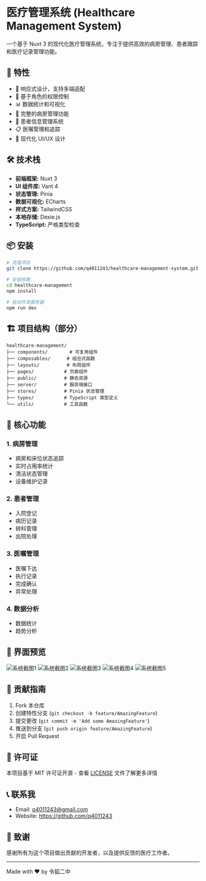 # 医疗管理系统 (Healthcare Management System)

一个基于 Nuxt 3 的现代化医疗管理系统，专注于提供高效的病房管理、患者跟踪和医疗记录管理功能。

## 🌟 特性

- 📱 响应式设计，支持多端适配
- 🔐 基于角色的权限控制
- 📊 数据统计和可视化
- 🏥 完整的病房管理功能
- 👥 患者信息管理系统
- 📋 医嘱管理和追踪
- 🎨 现代化 UI/UX 设计

## 🛠 技术栈

- **前端框架:** Nuxt 3
- **UI 组件库:** Vant 4
- **状态管理:** Pinia
- **数据可视化:** ECharts
- **样式方案:** TailwindCSS
- **本地存储:** Dexie.js
- **TypeScript:** 严格类型检查

## 📦 安装

```bash
# 克隆项目
git clone https://github.com/q4011243/healthcare-management-system.git

# 安装依赖
cd healthcare-management
npm install

# 启动开发服务器
npm run dev
```

## 🏗 项目结构（部分）

```
healthcare-management/
├── components/        # 可复用组件
├── composables/      # 组合式函数
├── layouts/          # 布局组件
├── pages/           # 页面组件
├── public/          # 静态资源
├── server/          # 服务端接口
├── stores/          # Pinia 状态管理
├── types/           # TypeScript 类型定义
└── utils/           # 工具函数
```

## 🔑 核心功能

### 1. 病房管理

- 病房和床位状态追踪
- 实时占用率统计
- 清洁状态管理
- 设备维护记录

### 2. 患者管理

- 入院登记
- 病历记录
- 转科管理
- 出院处理

### 3. 医嘱管理

- 医嘱下达
- 执行记录
- 完成确认
- 异常处理

### 4. 数据分析

- 数据统计
- 趋势分析

## 📱 界面预览

![系统截图1](https://raw.githubusercontent.com/q4011243/images_lib/refs/heads/main/1_healthcare_management/dashboard.png)
![系统截图2](https://github.com/q4011243/images_lib/blob/main/1_healthcare_management/admission.png?raw=true)
![系统截图3](https://github.com/q4011243/images_lib/blob/main/1_healthcare_management/login.png?raw=true)
![系统截图4](https://github.com/q4011243/images_lib/blob/main/1_healthcare_management/patient.png?raw=true)
![系统截图5](https://github.com/q4011243/images_lib/blob/main/1_healthcare_management/ward.png?raw=true)

## 🤝 贡献指南

1. Fork 本仓库
2. 创建特性分支 (`git checkout -b feature/AmazingFeature`)
3. 提交更改 (`git commit -m 'Add some AmazingFeature'`)
4. 推送到分支 (`git push origin feature/AmazingFeature`)
5. 开启 Pull Request

## 📄 许可证

本项目基于 MIT 许可证开源 - 查看 [LICENSE](LICENSE) 文件了解更多详情

## 📞 联系我

- Email: q4011243@gmail.com
- Website: https://github.com/q4011243

## 🙏 致谢

感谢所有为这个项目做出贡献的开发者，以及提供反馈的医疗工作者。

---

Made with ❤️ by 令狐二中
